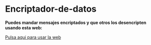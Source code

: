 
# Encriptador-de-datos

<p><b>Puedes mandar mensajes encriptados y que otros los desencripten usando esta web:</b></p>
  <p><a href="https://lionelstaricoff.github.io/Encriptador-de-datos/" target="_blank">Pulsa aqui para usar la web</a></p>
<h2><a href="https://youtu.be/qppeghylp10?si=VrIvfdSzvUXRsmkV"  target="_blank> Mira como funciona: <img src="https://github.com/LionelStaricoff/conversor/blob/main/youtube.png?raw=true"  alt="enlace a youtube" width="100" height="100"> </a></h2> 


